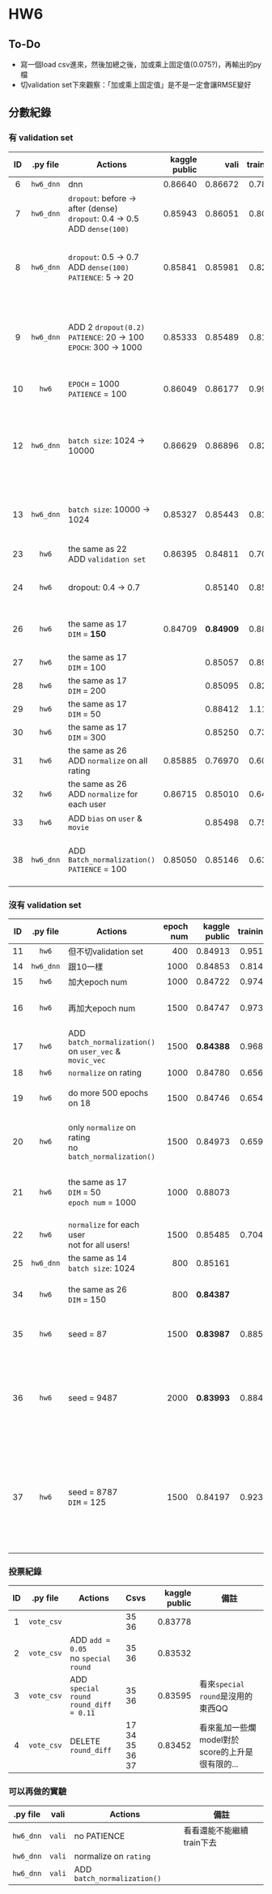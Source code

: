 HW6
===

To-Do
-----
* 寫一個load csv進來，然後加總之後，加或乘上固定值(0.075?)，再輸出的py檔
* 切validation set下來觀察：「加或乘上固定值」是不是一定會讓RMSE變好

分數紀錄
--------

### 有 validation set
| ID | .py file  | Actions                                                                         | kaggle public | vali        | training | epoch num | 備註                                                                |
|:--:|:---------:|---------------------------------------------------------------------------------|--------------:|------------:|---------:|----------:|---------------------------------------------------------------------|
| 6  | `hw6_dnn` | dnn                                                                             | 0.86640       | 0.86672     | 0.7857   | 400       | 爛爛的，ㄏㄏ                                                        |
| 7  | `hw6_dnn` | `dropout`: before → after (dense)<br> `dropout`: 0.4 → 0.5<br> ADD `dense(100)` | 0.85943       | 0.86051     | 0.8055   | 1000      | 感覺還不錯ㄎㄎ                                                      |
| 8  | `hw6_dnn` | `dropout`: 0.5 → 0.7<br> ADD `dense(100)`<br> `PATIENCE`: 5 → 20                | 0.85841       | 0.85981     | 0.8236   | 1000      | 感覺可以把dropout再開更大一點<br> 然後patience大一點                |
| 9  | `hw6_dnn` | ADD 2 `dropout(0.2)`<br> `PATIENCE`: 20 → 100<br> `EPOCH`: 300 → 1000           | 0.85333       | 0.85489     | 0.8171   | 1500      | 可能還可以稍微把dropout開大<br> 然後PATIENCE也可以大一點            |
| 10 | `hw6`     | `EPOCH` = 1000<br> `PATIENCE` = 100                                             | 0.86049       | 0.86177     | 0.9944   | 1500      | model跟ID 5一樣                                                     |
| 12 | `hw6_dnn` | `batch size`: 1024 → 10000                                                      | 0.86629       | 0.86896     | 0.8282   | 360       | batch size改大之後就爛啦<br> 可能PATIENCE也要跟著調一下才會比較好@@ |
| 13 | `hw6_dnn` | `batch size`: 10000 → 1024                                                      | 0.85327       | 0.85443     | 0.8150   | 800       | 再測一次10，看看epoch數是多少                                       |
| 23 | `hw6`     | the same as 22<br> ADD `validation set`                                         | 0.86395       | 0.84811     | 0.7021   | 420       | 看來這個方法行不通呢QQ                                              |
| 24 | `hw6`     | dropout: 0.4 → 0.7                                                              |               | 0.85140     | 0.8533   | 472       | 結果變爛啦，dropout開太大了                                         |
| 26 | `hw6`     | the same as 17<br> `DIM` = **150**                                              | 0.84709       | **0.84909** | 0.8855   | 401       | **Report Problem 2**<br> the best performance                       |
| 27 | `hw6`     | the same as 17<br> `DIM` = 100                                                  |               | 0.85057     | 0.8956   | 209       | **Report Problem 2**                                                |
| 28 | `hw6`     | the same as 17<br> `DIM` = 200                                                  |               | 0.85095     | 0.8296   | 289       | **Report Problem 2**                                                |
| 29 | `hw6`     | the same as 17<br> `DIM` = 50                                                   |               | 0.88412     | 1.1158   | 209       | **Report Problem 2**                                                |
| 30 | `hw6`     | the same as 17<br> `DIM` = 300                                                  |               | 0.85250     | 0.7379   | 426       | **Report Problem 2**                                                |
| 31 | `hw6`     | the same as 26<br> ADD `normalize` on all rating                                | 0.85885       | 0.76970     | 0.6016   | 541       | **Report Problem 1**                                                |
| 32 | `hw6`     | the same as 26<br> ADD `normalize` for each user                                | 0.86715       | 0.85010     | 0.6475   | 494       | **Report Problem 1**                                                |
| 33 | `hw6`     | ADD `bias` on `user` & `movie`                                                  |               | 0.85498     | 0.7589   |           | **Report Problem 3**                                                |
| 38 | `hw6_dnn` | ADD `Batch_normalization()`<br> `PATIENCE` = 100                                | 0.85050       | 0.85146     | 0.6398   | 664       | 感覺還可以再降下去，可是實在跑太久了，不想跑...                     |

### 沒有 validation set
| ID | .py file  | Actions                                                   | epoch num | kaggle public | training | 備註                                                                              |
|:--:|:---------:|-----------------------------------------------------------|----------:|--------------:|---------:|-----------------------------------------------------------------------------------|
| 11 | `hw6`     | 但不切validation set                                      | 400       | 0.84913       | 0.9518   |                                                                                   |
| 14 | `hw6_dnn` | 跟10一樣                                                  | 1000      | 0.84853       | 0.8147   |                                                                                   |
| 15 | `hw6`     | 加大epoch num                                             | 1000      | 0.84722       | 0.9740   |                                                                                   |
| 16 | `hw6`     | 再加大epoch num                                           | 1500      | 0.84747       | 0.9733   | 感覺是overfit了XD                                                                 |
| 17 | `hw6`     | ADD `batch_normalization()` on `user_vec` & `movic_vec`   | 1500      | **0.84388**   | 0.9685   |                                                                                   |
| 18 | `hw6`     | `normalize` on rating                                     | 1000      | 0.84780       | 0.6568   |                                                                                   |
| 19 | `hw6`     | do more 500 epochs on 18                                  | 1500      | 0.84746       | 0.6549   | 好像不太算overfit @@                                                              |
| 20 | `hw6`     | only `normalize` on rating<br> no `batch_normalization()` | 1500      | 0.84973       | 0.6595   | 看來normalize的成效很爛 @@                                                        |
| 21 | `hw6`     | the same as 17<br> `DIM` = 50<br> `epoch num` = 1000      | 1000      | 0.88073       |          | 作業第二題 - Part 1: DIM變小                                                      |
| 22 | `hw6`     | `normalize` for each user<br> not for all users!          | 1500      | 0.85485       | 0.7049   |                                                                                   |
| 25 | `hw6_dnn` | the same as 14<br> `batch size`: 1024                     | 800       | 0.85161       |          |                                                                                   |
| 34 | `hw6`     | the same as 26<br> `DIM` = 150                            | 800       | **0.84387**   |          | 準備要生出大量csv囉(1)                                                            |
| 35 | `hw6`     | seed = 87                                                 | 1500      | **0.83987**   | 0.8850   | 準備要生出大量csv囉(2)                                                            |
| 36 | `hw6`     | seed = 9487                                               | 2000      | **0.83993**   | 0.8841   | 準備要生出大量csv囉(3)<br> 看來再多epoch也沒用啦，overfit了                       |
| 37 | `hw6`     | seed = 8787<br> `DIM` = 125                               | 1500      | 0.84197       | 0.9230   | 準備要生出大量csv囉(3)<br> 來binary search `DIM`看看<br> 結論：`DIM`還是150比較好 |

### 投票紀錄
| ID | .py file   | Actions                                     | Csvs                           | kaggle public | 備註                                            |
|:--:|:----------:|---------------------------------------------|--------------------------------|--------------:|-------------------------------------------------|
|  1 | `vote_csv` |                                             | 35<br> 36                      | 0.83778       |                                                 |
|  2 | `vote_csv` | ADD `add = 0.05`<br> no `special round`     | 35<br> 36                      | 0.83532       |                                                 |
|  3 | `vote_csv` | ADD `special round`<br> `round_diff = 0.11` | 35<br> 36                      | 0.83595       | 看來`special round`是沒用的東西QQ               |
|  4 | `vote_csv` | DELETE `round_diff`                         | 17<br> 34<br> 35<br> 36<br> 37 | 0.83452       | 看來亂加一些爛model對於score的上升是很有限的... |

### 可以再做的實驗
| .py file         | vali      | Actions                                         | 備註                      |
|:----------------:|:---------:|-------------------------------------------------|---------------------------|
| `hw6_dnn`        | `vali`    | no PATIENCE                                     | 看看還能不能繼續train下去 |
| `hw6_dnn`        | `vali`    | normalize on `rating`                           |                           |
| `hw6_dnn`        | `vali`    | ADD `batch_normalization()`                     |                           |
